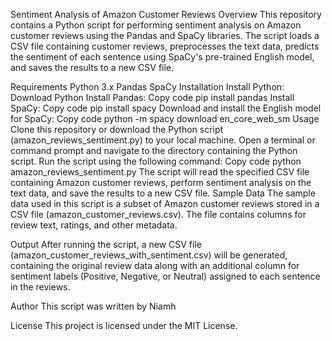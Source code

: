 Sentiment Analysis of Amazon Customer Reviews
Overview
This repository contains a Python script for performing sentiment analysis on Amazon customer reviews using the Pandas and SpaCy libraries. The script loads a CSV file containing customer reviews, preprocesses the text data, predicts the sentiment of each sentence using SpaCy's pre-trained English model, and saves the results to a new CSV file.

Requirements
Python 3.x
Pandas
SpaCy
Installation
Install Python: Download Python
Install Pandas:
Copy code
pip install pandas
Install SpaCy:
Copy code
pip install spacy
Download and install the English model for SpaCy:
Copy code
python -m spacy download en_core_web_sm
Usage
Clone this repository or download the Python script (amazon_reviews_sentiment.py) to your local machine.
Open a terminal or command prompt and navigate to the directory containing the Python script.
Run the script using the following command:
Copy code
python amazon_reviews_sentiment.py
The script will read the specified CSV file containing Amazon customer reviews, perform sentiment analysis on the text data, and save the results to a new CSV file.
Sample Data
The sample data used in this script is a subset of Amazon customer reviews stored in a CSV file (amazon_customer_reviews.csv). The file contains columns for review text, ratings, and other metadata.

Output
After running the script, a new CSV file (amazon_customer_reviews_with_sentiment.csv) will be generated, containing the original review data along with an additional column for sentiment labels (Positive, Negative, or Neutral) assigned to each sentence in the reviews.

Author
This script was written by Niamh

License
This project is licensed under the MIT License.
